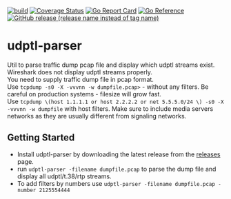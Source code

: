 [![build](https://github.com/olegromanchuk/udptl-parser/actions/workflows/build.yml/badge.svg)](https://github.com/olegromanchuk/udptl-parser/actions/workflows/build.yml/badge.svg)
[![Coverage Status](https://coveralls.io/repos/github/olegromanchuk/udptl-parser/badge.svg?branch=master)](https://coveralls.io/github/olegromanchuk/udptl-parser?branch=master)
[![Go Report Card](https://goreportcard.com/badge/github.com/olegromanchuk/udptl-parser)](https://goreportcard.com/report/github.com/olegromanchuk/udptl-parser)
[![Go Reference](https://pkg.go.dev/badge/github.com/olegromanchuk/udptl-parser.svg)](https://pkg.go.dev/github.com/olegromanchuk/udptl-parser)
[![GitHub release (release name instead of tag name)](https://img.shields.io/github/v/release/olegromanchuk/udptl-parser)](https://github.com/olegromanchuk/udptl-parser/releases)

# udptl-parser
Util to parse traffic dump pcap file and display which udptl streams exist. Wireshark does not display udptl streams properly.  
You need to supply traffic dump file in pcap format.   
Use `tcpdump -s0 -X -vvvnn -w dumpfile.pcap>` - without any filters. Be careful on production systems - filesize will grow fast.  
Use `tcpdump \(host 1.1.1.1 or host 2.2.2.2 or net 5.5.5.0/24 \) -s0 -X -vvvnn -w dumpfile` with  host filters. Make sure to include media servers networks as they are usually different from signaling networks.

## Getting Started
* Install udptl-parser by downloading the latest release from the [releases](https://github.com/olegromanchuk/udptl-parser/releases) page.
* run `udptl-parser -filename dumpfile.pcap` to parse the dump file and display all udptl/t.38/rtp streams.
* To add filters by numbers use `udptl-parser -filename dumpfile.pcap -number 2125554444`

